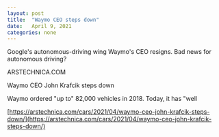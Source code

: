 ```yaml
---
layout: post
title:  "Waymo CEO steps down"
date:   April 9, 2021
categories: none
---
```


Google's autonomous-driving wing Waymo's CEO resigns. Bad news for autonomous driving? 






ARSTECHNICA.COM




Waymo CEO John Krafcik steps down

Waymo ordered "up to" 82,000 vehicles in 2018. Today, it has "well 



[https://arstechnica.com/cars/2021/04/waymo-ceo-john-krafcik-steps-down/](https://arstechnica.com/cars/2021/04/waymo-ceo-john-krafcik-steps-down/)



 

